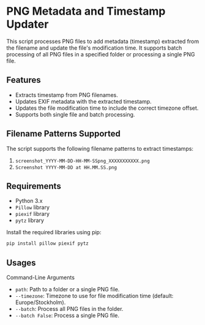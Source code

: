 # PNG Metadata and Timestamp Updater

This script processes PNG files to add metadata (timestamp) extracted from the filename and update the file's modification time. It supports batch processing of all PNG files in a specified folder or processing a single PNG file.

## Features

- Extracts timestamp from PNG filenames.
- Updates EXIF metadata with the extracted timestamp.
- Updates the file modification time to include the correct timezone offset.
- Supports both single file and batch processing.

## Filename Patterns Supported

The script supports the following filename patterns to extract timestamps:

1. `screenshot_YYYY-MM-DD-HH-MM-SSpng_XXXXXXXXXXX.png`
2. `Screenshot YYYY-MM-DD at HH.MM.SS.png`

## Requirements

- Python 3.x
- `Pillow` library
- `piexif` library
- `pytz` library

Install the required libraries using pip:

```bash
pip install pillow piexif pytz
```

## Usages
Command-Line Arguments
* `path`: Path to a folder or a single PNG file.
* `--timezone`: Timezone to use for file modification time (default: Europe/Stockholm).
* `--batch`: Process all PNG files in the folder.
* `--batch False`: Process a single PNG file.
